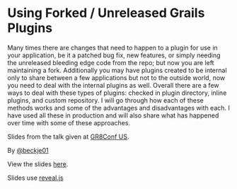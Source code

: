 # Using Forked / Unreleased Grails Plugins

Many times there are changes that need to happen to a plugin for use in your application, be it a patched bug fix, new features, or simply needing the unreleased bleeding edge code from the repo; but now you are left maintaining a fork. Additionally you may have plugins created to be internal only to share between a few applications but not to the outside world, now you need to deal with the internal plugins as well. Overall there are a few ways to deal with these types of plugins: checked in plugin directory, inline plugins, and custom repository. I will go through how each of these methods works and some of the advantages and disadvantages with each. I have used all these in production and will also share what has happened over time with some of these approaches.

Slides from the talk given at [GR8Conf US](http://gr8conf.us/index).

By [@beckje01](http://twitter.com/beckje01)

View the slides [here](http://beckje01.github.io/TODO).

Slides use [reveal.js](http://lab.hakim.se/reveal-js/#/)